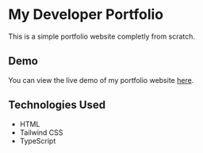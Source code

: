# My Developer Portfolio

This is a simple portfolio website completly from scratch.

## Demo

You can view the live demo of my portfolio website [here](https://joseanportfolio.vercel.app/).

## Technologies Used

- HTML
- Tailwind CSS
- TypeScript
